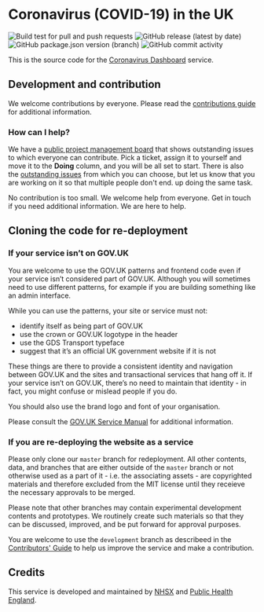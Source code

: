 # Coronavirus (COVID-19) in the UK

![Build test for pull and push requests](https://github.com/PublicHealthEngland/coronavirus-dashboard/workflows/Build%20test%20for%20pull%20and%20push%20requests/badge.svg) ![GitHub release (latest by date)](https://img.shields.io/github/v/release/publichealthengland/coronavirus-dashboard) ![GitHub package.json version (branch)](https://img.shields.io/github/package-json/v/publichealthengland/coronavirus-dashboard/development) ![GitHub commit activity](https://img.shields.io/github/commit-activity/m/publichealthengland/coronavirus-dashboard)



This is the source code for the [Coronavirus Dashboard](https://coronavirus.data.gov.uk) service.

## Development and contribution

We welcome contributions by everyone. Please read the [contributions guide](https://github.com/PublicHealthEngland/coronavirus-dashboard/blob/master/CONTRIBUTING.md) for additional information.

### How can I help?
We have a [public project management board](https://github.com/orgs/PublicHealthEngland/projects/1) that shows outstanding issues to which everyone can contribute. Pick a ticket, assign it to yourself and move it to the **Doing** column, and you will be all set to start. There is also the [outstanding issues](https://github.com/PublicHealthEngland/coronavirus-dashboard/issues) from which you can choose, but let us know that you are working on it so that multiple people don't end. up doing the same task.

No contribution is too small. We welcome help from everyone. Get in touch if you need additional information. We are here to help. 

## Cloning the code for re-deployment

### If your service isn’t on GOV.UK
You are welcome to use the GOV.UK patterns and frontend code even if your service isn’t considered part of GOV.UK. Although you will sometimes need to use different patterns, for example if you are building something like an admin interface.

While you can use the patterns, your site or service must not:

- identify itself as being part of GOV.UK
- use the crown or GOV.UK logotype in the header
- use the GDS Transport typeface
- suggest that it’s an official UK government website if it is not

These things are there to provide a consistent identity and navigation between GOV.UK and the sites and transactional services that hang off it. If your service isn’t on GOV.UK, there’s no need to maintain that identity - in fact, you might confuse or mislead people if you do.

You should also use the brand logo and font of your organisation.

Please consult the [GOV.UK Service Manual](https://www.gov.uk/service-manual/design/making-your-service-look-like-govuk#if-your-service-isnt-on-govuk) for additional information.

### If you are re-deploying the website as a service

Please only clone our `master` branch for redeployment. All other contents, data, and branches that are either outside of the `master` branch or not otherwise used as a part of it - i.e. the associating assets - are copyrighted materials and therefore excluded from the MIT license until they receieve the necessary approvals to be merged.

Please note that other branches may contain experimental development contents and prototypes. We routinely create such materials so that they can be discussed, improved, and be put forward for approval purposes. 

You are welcome to use the `development` branch as describeed in the [Contributors' Guide](https://github.com/PublicHealthEngland/coronavirus-dashboard/blob/master/CONTRIBUTING.md) to help us improve the service and make a contribution.

## Credits
This service is developed and maintained by [NHSX](https://www.nhsx.nhs.uk/) and [Public Health England](https://www.gov.uk/government/organisations/public-health-england).
